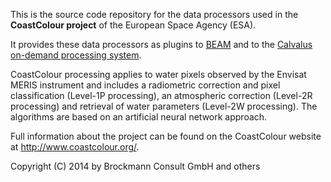 
This is the source code repository for the data processors used in the **CoastColour project** of the
European Space Agency (ESA).

It provides these data processors as plugins to [BEAM](http://www.brockmann-consult.de/beam/) and to the
[Calvalus on-demand processing system](http://www.coastcolour.org/ccprocessing/calvalus.jsp).

CoastColour processing applies to water pixels observed by the Envisat MERIS instrument and includes
a radiometric correction and pixel classification (Level-1P processing), an atmospheric correction
(Level-2R processing) and retrieval of water parameters (Level-2W processing). The algorithms are based
on an artificial neural network approach.

Full information about the project can be found on the CoastColour website at http://www.coastcolour.org/.

Copyright (C) 2014 by Brockmann Consult GmbH and others
